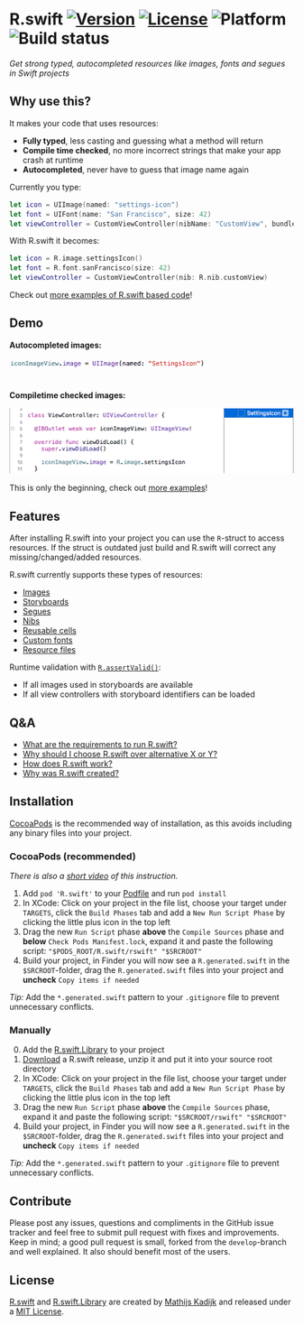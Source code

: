 # R.swift [![Version](https://img.shields.io/cocoapods/v/R.swift.svg?style=flat)](http://cocoapods.org/?q=R.swift) [![License](https://img.shields.io/cocoapods/l/R.swift.svg?style=flat)](blob/master/License) ![Platform](https://img.shields.io/cocoapods/p/R.swift.svg?style=flat) ![Build status](https://www.bitrise.io/app/cef05ad300903a89.svg?token=aPVYvCoJVcdVM-Z6KekYPQ&branch=master)

_Get strong typed, autocompleted resources like images, fonts and segues in Swift projects_

## Why use this?

It makes your code that uses resources:
- **Fully typed**, less casting and guessing what a method will return
- **Compile time checked**, no more incorrect strings that make your app crash at runtime
- **Autocompleted**, never have to guess that image name again

Currently you type:
```swift
let icon = UIImage(named: "settings-icon")
let font = UIFont(name: "San Francisco", size: 42)
let viewController = CustomViewController(nibName: "CustomView", bundle: nil)
```

With R.swift it becomes:
```swift
let icon = R.image.settingsIcon()
let font = R.font.sanFrancisco(size: 42)
let viewController = CustomViewController(nib: R.nib.customView)
```

Check out [more examples of R.swift based code](Documentation/Examples.md)!

## Demo

**Autocompleted images:**

![Autocompleted images](Documentation/Images/DemoUseImage.gif)

**Compiletime checked images:**

![Compiletime checked images](Documentation/Images/DemoRenameImage.gif)

This is only the beginning, check out [more examples](Documentation/Examples.md)!

## Features

After installing R.swift into your project you can use the `R`-struct to access resources. If the struct is outdated just build and R.swift will correct any missing/changed/added resources.

R.swift currently supports these types of resources:
- [Images](Documentation/Examples.md#images)
- [Storyboards](Documentation/Examples.md#storyboards)
- [Segues](Documentation/Examples.md#segues)
- [Nibs](Documentation/Examples.md#nibs)
- [Reusable cells](Documentation/Examples.md#reusable-cells)
- [Custom fonts](Documentation/Examples.md#custom-fonts)
- [Resource files](Documentation/Examples.md#resource-files)

Runtime validation with [`R.assertValid()`](Documentation/Examples.md#runtime-validation):
- If all images used in storyboards are available
- If all view controllers with storyboard identifiers can be loaded

## Q&A

- [What are the requirements to run R.swift?](Documentation/QandA.md#what-are-the-requirements-to-run-rswift)
- [Why should I choose R.swift over alternative X or Y?](Documentation/QandA.md#why-should-i-choose-rswift-over-alternative-x-or-y)
- [How does R.swift work?](Documentation/QandA.md#how-does-rswift-work)
- [Why was R.swift created?](Documentation/QandA.md#why-was-rswift-created)

## Installation

[CocoaPods](http://cocoapods.org) is the recommended way of installation, as this avoids including any binary files into your project.

### CocoaPods (recommended)

_There is also a [short video](https://vimeo.com/122888912) of this instruction._

1. Add `pod 'R.swift'` to your [Podfile](http://cocoapods.org/#get_started) and run `pod install`
2. In XCode: Click on your project in the file list, choose your target under `TARGETS`, click the `Build Phases` tab and add a `New Run Script Phase` by clicking the little plus icon in the top left
3. Drag the new `Run Script` phase **above** the `Compile Sources` phase and **below** `Check Pods Manifest.lock`, expand it and paste the following script: `"$PODS_ROOT/R.swift/rswift" "$SRCROOT"`
4. Build your project, in Finder you will now see a `R.generated.swift` in the `$SRCROOT`-folder, drag the `R.generated.swift` files into your project and **uncheck** `Copy items if needed`

_Tip:_ Add the `*.generated.swift` pattern to your `.gitignore` file to prevent unnecessary conflicts.

### Manually

0. Add the [R.swift.Library](https://github.com/mac-cain13/R.swift.Library#Installation) to your project
1. [Download](https://github.com/mac-cain13/R.swift/releases) a R.swift release, unzip it and put it into your source root directory
2. In XCode: Click on your project in the file list, choose your target under `TARGETS`, click the `Build Phases` tab and add a `New Run Script Phase` by clicking the little plus icon in the top left
3. Drag the new `Run Script` phase **above** the `Compile Sources` phase, expand it and paste the following script: `"$SRCROOT/rswift" "$SRCROOT"`
4. Build your project, in Finder you will now see a `R.generated.swift` in the `$SRCROOT`-folder, drag the `R.generated.swift` files into your project and **uncheck** `Copy items if needed`

_Tip:_ Add the `*.generated.swift` pattern to your `.gitignore` file to prevent unnecessary conflicts.

## Contribute

Please post any issues, questions and compliments in the GitHub issue tracker and feel free to submit pull request with fixes and improvements. Keep in mind; a good pull request is small, forked from the `develop`-branch and well explained. It also should benefit most of the users.

## License

[R.swift](https://github.com/mac-cain13/R.swift) and [R.swift.Library](https://github.com/mac-cain13/R.swift.Library) are created by [Mathijs Kadijk](https://github.com/mac-cain13) and released under a [MIT License](License).
